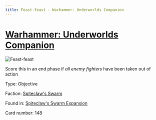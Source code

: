 ```yaml
---
title: Feast-feast - Warhammer: Underworlds Companion
---
```


# [Warhammer: Underworlds Companion](https://guidokessels.github.io/wh-underworlds)

  

![Feast-feast](https://warhammerunderworlds.com/wp-content/uploads/sites/6/2018/02/148_ENG.png)

Score this in an end phase if <i>all enemy fighters</i> have been taken out of action

Type: Objective

Faction: [Spiteclaw's Swarm](https://guidokessels.github.io/wh-underworlds/factions/spiteclaws-swarm)

Found in: [Spiteclaw's Swarm Expansion](https://guidokessels.github.io/wh-underworlds/locations/spiteclaws-swarm-expansion)

Card number: 148
